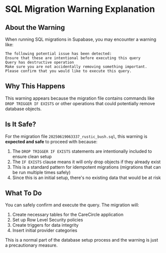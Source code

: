 # SQL Migration Warning Explanation

## About the Warning

When running SQL migrations in Supabase, you may encounter a warning like:

```
The following potential issue has been detected:
Ensure that these are intentional before executing this query
Query has destructive operation
Make sure you are not accidentally removing something important.
Please confirm that you would like to execute this query.
```

## Why This Happens

This warning appears because the migration file contains commands like `DROP TRIGGER IF EXISTS` or other operations that could potentially remove database objects.

## Is It Safe?

For the migration file `20250619063337_rustic_bush.sql`, this warning is **expected and safe** to proceed with because:

1. The `DROP TRIGGER IF EXISTS` statements are intentionally included to ensure clean setup
2. The `IF EXISTS` clause means it will only drop objects if they already exist
3. This is a standard pattern for idempotent migrations (migrations that can be run multiple times safely)
4. Since this is an initial setup, there's no existing data that would be at risk

## What To Do

You can safely confirm and execute the query. The migration will:
1. Create necessary tables for the CareCircle application
2. Set up Row Level Security policies
3. Create triggers for data integrity
4. Insert initial provider categories

This is a normal part of the database setup process and the warning is just a precautionary measure.